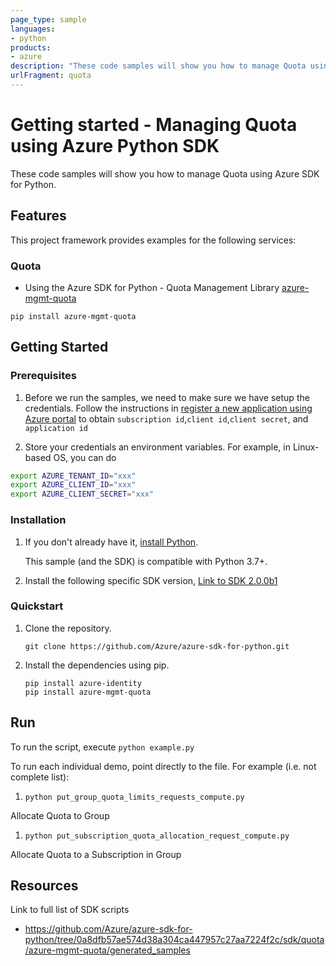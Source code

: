 ```yaml
---
page_type: sample
languages:
- python
products:
- azure
description: "These code samples will show you how to manage Quota using Azure SDK for Python."
urlFragment: quota
---
```


# Getting started - Managing Quota using Azure Python SDK

These code samples will show you how to manage Quota using Azure SDK for Python.

## Features

This project framework provides examples for the following services:

### Quota
- Using the Azure SDK for Python - Quota Management Library [azure-mgmt-quota](https://pypi.org/project/azure-mgmt-quota/)

`pip install azure-mgmt-quota`

## Getting Started

### Prerequisites

1. Before we run the samples, we need to make sure we have setup the credentials. Follow the instructions in [register a new application using Azure portal](https://docs.microsoft.com/en-us/azure/active-directory/develop/howto-create-service-principal-portal) to obtain `subscription id`,`client id`,`client secret`, and `application id`

2. Store your credentials an environment variables.
For example, in Linux-based OS, you can do
```bash
export AZURE_TENANT_ID="xxx"
export AZURE_CLIENT_ID="xxx"
export AZURE_CLIENT_SECRET="xxx"
```

### Installation

1.  If you don't already have it, [install Python](https://www.python.org/downloads/).

    This sample (and the SDK) is compatible with Python 3.7+.

2. Install the following specific SDK version, [Link to SDK 2.0.0b1](https://pypi.org/project/azure-mgmt-quota/2.0.0b1/)

### Quickstart

1.  Clone the repository.

    ```
    git clone https://github.com/Azure/azure-sdk-for-python.git
    ```

2.  Install the dependencies using pip.

    ```
    pip install azure-identity
    pip install azure-mgmt-quota
    ```

## Run

To run the script, execute `python example.py`

To run each individual demo, point directly to the file. For example (i.e. not complete list):

1. `python put_group_quota_limits_requests_compute.py`

Allocate Quota to Group

1. `python put_subscription_quota_allocation_request_compute.py`

Allocate Quota to a Subscription in Group

## Resources

Link to full list of SDK scripts

- https://github.com/Azure/azure-sdk-for-python/tree/0a8dfb57ae574d38a304ca447957c27aa7224f2c/sdk/quota/azure-mgmt-quota/generated_samples